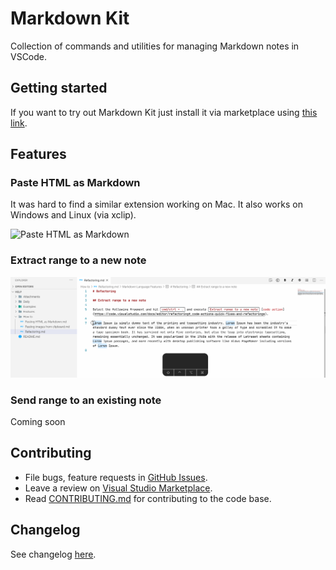 # Markdown Kit

Collection of commands and utilities for managing Markdown notes in VSCode.

## Getting started

If you want to try out Markdown Kit just install it via marketplace using [this link](https://marketplace.visualstudio.com/items?itemName=svsool.markdown-kit).

## Features

### Paste HTML as Markdown

It was hard to find a similar extension working on Mac. It also works on Windows and Linux (via xclip).

![Paste HTML as Markdown](./media/demo/Pasting%20HTML%20as%20Markdown.gif)

### Extract range to a new note

![Extract range to a new note](./media/demo/Extracting%20range%20to%20a%20new%20note.gif)

### Send range to an existing note

Coming soon

## Contributing

- File bugs, feature requests in [GitHub Issues](https://github.com/svsool/vscode-markdown-kit/issues).
- Leave a review on [Visual Studio Marketplace](https://marketplace.visualstudio.com/items?itemName=svsool.markdown-kit&ssr=false#review-details).
- Read [CONTRIBUTING.md](CONTRIBUTING.md) for contributing to the code base.

## Changelog

See changelog [here](CHANGELOG.md).

